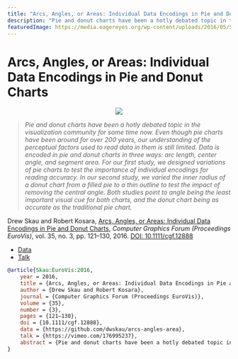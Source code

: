 ```yaml
---
title: "Arcs, Angles, or Areas: Individual Data Encodings in Pie and Donut Charts"
description: "Pie and donut charts have been a hotly debated topic in the visualization community for some time now. Even though pie charts have been around for over 200 years, our understanding of the perceptual factors used to read data in them is still limited. Data is encoded in pie and donut charts in three ways: arc length, center angle, and segment area. For our first study, we designed variations of pie charts to test the importance of individual encodings for reading accuracy. In our second study, we varied the inner radius of a donut chart from a filled pie to a thin outline to test the impact of removing the central angle. Both studies point to angle being the least important visual cue for both charts, and the donut chart being as accurate as the traditional pie chart."
featuredImage: https://media.eagereyes.org/wp-content/uploads/2016/05/Skau-EuroVis-2016-pages-2.png
---
```


# Arcs, Angles, or Areas: Individual Data Encodings in Pie and Donut Charts

<p align="center"><img src="https://media.eagereyes.org/wp-content/uploads/2016/05/Skau-EuroVis-2016-pages-2.png" /></p>

> _Pie and donut charts have been a hotly debated topic in the visualization community for some time now. Even though pie charts have been around for over 200 years, our understanding of the perceptual factors used to read data in them is still limited. Data is encoded in pie and donut charts in three ways: arc length, center angle, and segment area. For our first study, we designed variations of pie charts to test the importance of individual encodings for reading accuracy. In our second study, we varied the inner radius of a donut chart from a filled pie to a thin outline to test the impact of removing the central angle. Both studies point to angle being the least important visual cue for both charts, and the donut chart being as accurate as the traditional pie chart._

Drew Skau and Robert Kosara, <a href="https://media.eagereyes.org/papers/2016/Skau-EuroVis-2016.pdf" target="_blank">Arcs, Angles, or Areas: Individual Data Encodings in Pie and Donut Charts</a>, _Computer Graphics Forum (Proceedings EuroVis)_, vol. 35, no. 3, pp. 121–130, 2016. <a href="https://dx.doi.org/10.1111/cgf.12888" target="_new">DOI: 10.1111/cgf.12888</a>

- <a href="https://github.com/dwskau/arcs-angles-area">Data</a>
- <a href="https://vimeo.com/176995237">Talk</a>

```bibtex
@article{Skau:EuroVis:2016,
	year = 2016,
	title = {Arcs, Angles, or Areas: Individual Data Encodings in Pie and Donut Charts},
	author = {Drew Skau and Robert Kosara},
	journal = {Computer Graphics Forum (Proceedings EuroVis)},
	volume = {35},
	number = {3},
	pages = {121–130},
	doi = {10.1111/cgf.12888},
	data = {https://github.com/dwskau/arcs-angles-area},
	talk = {https://vimeo.com/176995237},
	abstract = {Pie and donut charts have been a hotly debated topic in the visualization community for some time now. Even though pie charts have been around for over 200 years, our understanding of the perceptual factors used to read data in them is still limited. Data is encoded in pie and donut charts in three ways: arc length, center angle, and segment area. For our first study, we designed variations of pie charts to test the importance of individual encodings for reading accuracy. In our second study, we varied the inner radius of a donut chart from a filled pie to a thin outline to test the impact of removing the central angle. Both studies point to angle being the least important visual cue for both charts, and the donut chart being as accurate as the traditional pie chart.},
}
```


